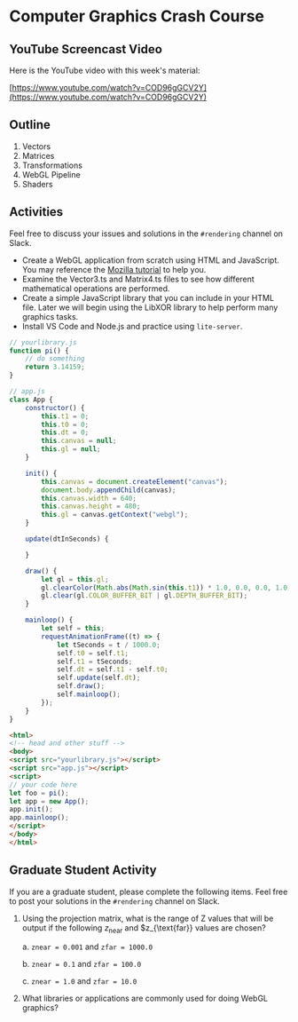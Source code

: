 # Computer Graphics Crash Course

## YouTube Screencast Video

Here is the YouTube video with this week's material:

[https://www.youtube.com/watch?v=COD96gGCV2Y](https://www.youtube.com/watch?v=COD96gGCV2Y)

## Outline

1. Vectors
2. Matrices
3. Transformations
4. WebGL Pipeline
5. Shaders

## Activities

Feel free to discuss your issues and solutions in the `#rendering` channel on Slack.

- Create a WebGL application from scratch using HTML and JavaScript. You may reference the [Mozilla tutorial](https://developer.mozilla.org/en-US/docs/Web/API/WebGL_API/Tutorial) to help you.
- Examine the Vector3.ts and Matrix4.ts files to see how different mathematical operations are performed.
- Create a simple JavaScript library that you can include in your HTML file. Later we will begin using the LibXOR library to help perform many graphics tasks.
- Install VS Code and Node.js and practice using `lite-server`.

```javascript
// yourlibrary.js
function pi() {
    // do something
    return 3.14159;
}
```

```javascript
// app.js
class App {
    constructor() {
        this.t1 = 0;
        this.t0 = 0;
        this.dt = 0;
        this.canvas = null;
        this.gl = null;
    }

    init() {
        this.canvas = document.createElement("canvas");
        document.body.appendChild(canvas);
        this.canvas.width = 640;
        this.canvas.height = 480;
        this.gl = canvas.getContext("webgl");
    }

    update(dtInSeconds) {

    }

    draw() {
        let gl = this.gl;
        gl.clearColor(Math.abs(Math.sin(this.t1)) * 1.0, 0.0, 0.0, 1.0);
        gl.clear(gl.COLOR_BUFFER_BIT | gl.DEPTH_BUFFER_BIT);
    }

    mainloop() {
        let self = this;
        requestAnimationFrame((t) => {
            let tSeconds = t / 1000.0;
            self.t0 = self.t1;
            self.t1 = tSeconds;
            self.dt = self.t1 - self.t0;
            self.update(self.dt);
            self.draw();
            self.mainloop();
        });
    }
}
```

```html
<html>
<!-- head and other stuff -->
<body>
<script src="yourlibrary.js"></script>
<script src="app.js"></script>
<script>
// your code here
let foo = pi();
let app = new App();
app.init();
app.mainloop();
</script>
</body>
</html>
```

## Graduate Student Activity

If you are a graduate student, please complete the following items. Feel free to post your solutions in the `#rendering` channel on Slack.

1. Using the projection matrix, what is the range of Z values that will be output if the following $z_{\text{near}}$ and $z_{\text{far}} values are chosen?

   a. `znear = 0.001` and `zfar = 1000.0`

   b. `znear = 0.1` and `zfar = 100.0`

   c. `znear = 1.0` and `zfar = 10.0`

2. What libraries or applications are commonly used for doing WebGL graphics?